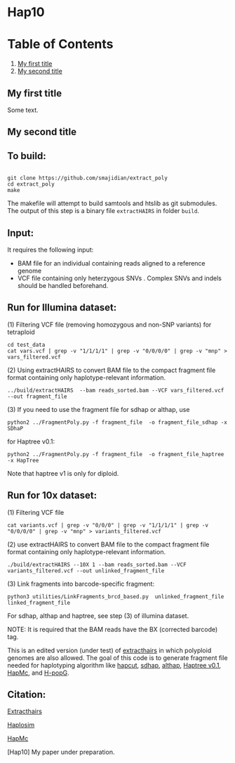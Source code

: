 Hap10 
======


# Table of Contents

1. [My first title](#my-first-title)
2. [My second title](#my-second-title)
## My first title
Some text.
## My second title



## To build:

```

git clone https://github.com/smajidian/extract_poly
cd extract_poly
make 
```

The makefile will attempt to build samtools and htslib as git submodules. The output of this step is a binary file `extractHAIRS` in folder `build`.





## Input:
It requires the following input:
- BAM file for an individual containing reads aligned to a reference genome
- VCF file containing only heterzygous SNVs . Complex SNVs and indels should be handled beforehand. 




## Run for Illumina dataset:


(1) Filtering VCF file (removing homozygous and non-SNP variants) for tetraploid

```
cd test_data
cat vars.vcf | grep -v "1/1/1/1" | grep -v "0/0/0/0" | grep -v "mnp" > vars_filtered.vcf
```



(2) Using extractHAIRS to convert BAM file to the compact fragment file format containing only haplotype-relevant information. 

```
../build/extractHAIRS  --bam reads_sorted.bam --VCF vars_filtered.vcf --out fragment_file
```


(3) If you need to use the fragment file for sdhap or althap, use

```
python2 ../FragmentPoly.py -f fragment_file  -o fragment_file_sdhap -x SDhaP 
```


for Haptree v0.1:
```
python2 ../FragmentPoly.py -f fragment_file  -o fragment_file_haptree -x HapTree 
```
Note that haptree v1 is only for diploid.



## Run for 10x dataset:

(1) Filtering VCF file

```
cat variants.vcf | grep -v "0/0/0" | grep -v "1/1/1/1" | grep -v "0/0/0/0" | grep -v "mnp" > variants_filtered.vcf
```


(2) use extractHAIRS to convert BAM file to the compact fragment file format containing only haplotype-relevant information. 

```
./build/extractHAIRS --10X 1 --bam reads_sorted.bam --VCF variants_filtered.vcf --out unlinked_fragment_file
```

(3) Link fragments into barcode-specific fragment:
```
python3 utilities/LinkFragments_brcd_based.py  unlinked_fragment_file linked_fragment_file
```

For sdhap, althap and haptree, see step (3) of illumina dataset.



NOTE: It is required that the BAM reads have the BX (corrected barcode) tag.




This is an edited version (under test) of [extracthairs](https://github.com/vibansal/HapCUT2) in which polyploid genomes are also allowed. The goal of this code is to generate fragment file needed for haplotyping algorithm like [hapcut](https://github.com/vibansal/hapcut2), [sdhap](https://sourceforge.net/projects/sdhap/), [althap](https://github.com/realabolfazl/AltHap), [Haptree v0.1](http://cb.csail.mit.edu/cb/haptree/), [HapMc](https://github.com/smajidian/HapMC), and [ H-popG](https://github.com/MinzhuXie/H-PoPG).




## Citation:

[Extracthairs](https://github.com/vibansal/HapCUT2)

[Haplosim](https://github.com/EhsanMotazedi/Haplosim)

[HapMc](https://github.com/smajidian/HapMC)

[Hap10] My paper under preparation.






